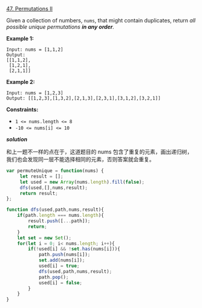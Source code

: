 [47. Permutations II](https://leetcode.com/problems/permutations-ii/)

Given a collection of numbers, `nums`, that might contain duplicates, return *all possible unique permutations **in any order**.*

 

**Example 1:**

```
Input: nums = [1,1,2]
Output:
[[1,1,2],
 [1,2,1],
 [2,1,1]]
```

**Example 2:**

```
Input: nums = [1,2,3]
Output: [[1,2,3],[1,3,2],[2,1,3],[2,3,1],[3,1,2],[3,2,1]]
```

 

**Constraints:**

- `1 <= nums.length <= 8`
- `-10 <= nums[i] <= 10`

***solution***

和上一题不一样的点在于，这道题目的 nums 包含了重复的元素，画出递归树，我们也会发现同一层不能选择相同的元素，否则答案就会重复。


```js
var permuteUnique = function(nums) {
     let result = [];
     let used = new Array(nums.length).fill(false);
     dfs(used,[],nums,result);
     return result;
};

function dfs(used,path,nums,result){
    if(path.length === nums.length){
        result.push([...path]);
        return;
    }
    let set = new Set();
    for(let i = 0; i< nums.length; i++){
        if(!used[i] && !set.has(nums[i])){
            path.push(nums[i]);
            set.add(nums[i]);
            used[i] = true;
            dfs(used,path,nums,result);
            path.pop();
            used[i] = false;
        }
    }
}
```